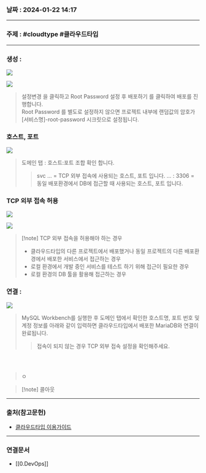 ### 날짜 : 2024-01-22 14:17

___

### 주제 : #cloudtype #클라우드타입

___

### 생성 : 

![](https://docs.cloudtype.io/_next/static/media/mariadb-1.7a8b8992bc3f2ccdd27c3d8db5d7f461.png)

![](https://docs.cloudtype.io/_next/static/media/mariadb-2.bd92de59f58cdeef1e0cfa06ad334b8c.png)

> 설정변경 을 클릭하고 Root Password 설정 후 배포하기 를 클릭하여 배포를 진행합니다. \
> Root Password 를 별도로 설정하지 않으면 프로젝트 내부에 랜덤값의 암호가 \[서비스명\]-root-password 시크릿으로 설정됩니다. 

### 호스트, 포트

![](https://docs.cloudtype.io/_next/static/media/mariadb-4.aea51d377b6d5468007879047cea575a.png)

> 도메인 탭 : 호스트:포트 조합 확인 합니다.
>> svc ... = TCP 외부 접속에 사용되는 호스트, 포트 입니다.
>> ... : 3306 = 동일 배포환경에서 DB에 접근할 때 사용되는 호스트, 포트 입니다.

### TCP 외부 접속 허용

![](https://docs.cloudtype.io/_next/static/media/mariadb-5.6b927fc7b44412b6960a1989487dc13a.png)

![](https://docs.cloudtype.io/_next/static/media/mariadb-5.6b927fc7b44412b6960a1989487dc13a.png)

>[!note] TCP 외부 접속을 허용해야 하는 경우
>
> - 클라우드타입의 다른 프로젝트에서 배포했거나 동일 프로젝트의 다른 배포환경에서 배포한 서비스에서 접근하는 경우
> - 로컬 환경에서 개발 중인 서비스를 테스트 하기 위해 접근이 필요한 경우
> - 로컬 환경의 DB 툴을 활용해 접근하는 경우

### 연결 :

![](https://docs.cloudtype.io/_next/static/media/mariadb-6.10f225805dc371dadf153a15c0de2bce.png)

> MySQL Workbench를 실행한 후 도메인 탭에서 확인한 호스트명, 포트 번호 및 계정 정보를 아래와 같이 입력하면 클라우드타입에서 배포한 MariaDB와 연결이 완료됩니다.
> 
>> 접속이 되지 않는 경우 TCP 외부 접속 설정을 확인해주세요.

![]()
![]()
![]()
![]()




![]()


>ㅇ

>[!note] 콜아웃

___

### 출처(참고문헌)

- [클라우드타입 이용가이드](https://docs.cloudtype.io/guide/databases/mariadb)

___

### 연결문서

- [[0.DevOps]]

